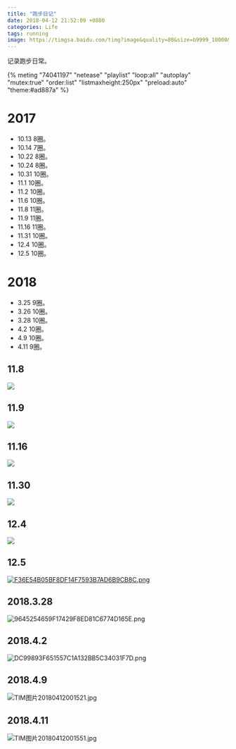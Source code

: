 ```yaml
---
title: "跑步日记"
date: 2018-04-12 21:52:09 +0800
categories: Life
tags: running
image: https://timgsa.baidu.com/timg?image&quality=80&size=b9999_10000&sec=1510248660879&di=6544a59070ecdef17d15153aa5e2452c&imgtype=0&src=http%3A%2F%2Fpic7.qiyipic.com%2Fdianying%2F20130221%2F625a7a62c7854e48b625b7b40d52c8e6.jpg
---
```

 记录跑步日常。

[//]: #(aplay音频播放https://github.com/MoePlayer/hexo-tag-aplayer)
{% meting "74041197" "netease" "playlist" "loop:all" "autoplay" "mutex:true" "order:list" "listmaxheight:250px" "preload:auto" "theme:#ad887a" %}


# 2017
- 10.13 8圈。
- 10.14 7圈。
- 10.22 8圈。
- 10.24 8圈。
- 10.31 10圈。
- 11.1 10圈。
- 11.2 10圈。
- 11.6 10圈。
- 11.8 11圈。
- 11.9 11圈。
- 11.16 11圈。
- 11.31 10圈。
- 12.4 10圈。
- 12.5 10圈。

# 2018
- 3.25 9圈。
- 3.26 10圈。
- 3.28 10圈。
- 4.2 10圈。
- 4.9 10圈。
- 4.11 9圈。

## 11.8

![](https://i.loli.net/2017/11/09/5a04662709b0e.jpg)

## 11.9

![](https://i.loli.net/2017/11/09/5a04662d39261.jpg)

## 11.16
![](https://i.loli.net/2017/12/09/5a2b7004279b6.png)

## 11.30
![](https://i.loli.net/2017/12/09/5a2b7024517c4.png)

## 12.4

![](https://i.loli.net/2017/12/09/5a2b7049f4195.png)

## 12.5
[![F36E54B05BF8DF14F7593B7AD6B9CB8C.png](https://i.loli.net/2017/12/09/5a2b707d1a0cc.png)](https://i.loli.net/2017/12/09/5a2b707d1a0cc.png)

## 2018.3.28
![9645254659F17429F8ED81C6774D165E.png](https://i.loli.net/2018/04/12/5ace342dbd4ad.png)
## 2018.4.2

![DC99893F651557C1A132BB5C34031F7D.png](https://i.loli.net/2018/04/12/5ace3474d1adc.png)

## 2018.4.9
![TIM图片20180412001521.jpg](https://i.loli.net/2018/04/12/5ace34a1bb8f1.jpg)

## 2018.4.11
![TIM图片20180412001551.jpg](https://i.loli.net/2018/04/12/5ace34c0a2e58.jpg)
